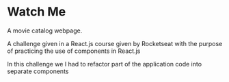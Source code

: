 # Watch Me

A movie catalog webpage.

A challenge given in a React.js course given by Rocketseat with the purpose of practicing the use of components in React.js

In this challenge we I had to refactor part of the application code into separate components
